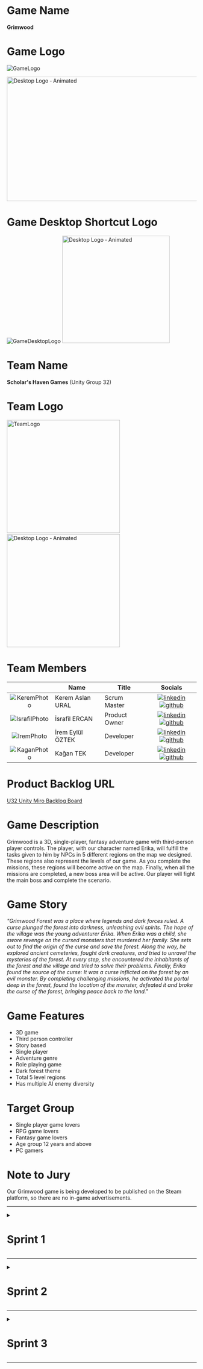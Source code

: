 # Game Name

<b>Grimwood</b>

# Game Logo

![GameLogo](https://github.com/user-attachments/assets/27d2bee3-6eae-4abc-9ab1-919534013445)

<img src="https://github.com/user-attachments/assets/0e43abe9-c891-42b0-a8f5-69f7f1e64ffa" alt="Desktop Logo ‐ Animated" width="700" height="330">

# Game Desktop Shortcut Logo

![GameDesktopLogo](https://github.com/user-attachments/assets/ebf46cae-28c1-4a73-b3a5-a4dcc9cc2883) <img src="https://github.com/user-attachments/assets/bbc391db-afef-4dd5-8583-a8b29820b5b0" alt="Desktop Logo ‐ Animated" width="285" height="285">

# Team Name

<b>Scholar's Haven Games</b> (Unity Group 32)

# Team Logo

<img src="https://github.com/user-attachments/assets/de350f32-beb1-4ae2-bf0d-b1f4da3f44ac" alt="TeamLogo" width="300" height="300"> &nbsp;&nbsp;&nbsp; <img src="https://github.com/user-attachments/assets/3f0a9ba1-adaa-4f8e-b16e-46613d0dce94" alt="Desktop Logo ‐ Animated" width="300" height="300">

# Team Members

|    | <div align="center">Name</div>   | <div align="center">Title</div>  | <div align="center">Socials</div>     |
| :-----------: | :---------- | :---------- | :----------: |
|  ![KeremPhoto](https://github.com/kagantek/OUA-U32-Bootcamp/assets/152664604/1c757e06-8291-4199-9bef-64662d9351aa)  | Kerem Aslan URAL     | Scrum Master     | [![linkedin](https://github.com/kagantek/OUA-U32-Bootcamp/assets/152664604/d8a4ece1-f1e9-4074-8a23-2df43402cb5d)](https://www.linkedin.com/in/kerem-aslan-ural/) [![github](https://github.com/kagantek/OUA-U32-Bootcamp/assets/152664604/26c16fce-5942-4720-ac2d-7c64596a9233)](https://github.com/keremaslanural)    |
|  ![IsrafilPhoto](https://github.com/kagantek/OUA-U32-Bootcamp/assets/152664604/7360e39e-dd07-40d5-a671-7ad2d16dca39)    | İsrafil ERCAN     | Product Owner     |  [![linkedin](https://github.com/kagantek/OUA-U32-Bootcamp/assets/152664604/d8a4ece1-f1e9-4074-8a23-2df43402cb5d)](https://www.linkedin.com/in/israfil-ercan-a427ba238/?utm_source=share&utm_campaign=share_via&utm_content=profile&utm_medium=android_app) [![github](https://github.com/kagantek/OUA-U32-Bootcamp/assets/152664604/26c16fce-5942-4720-ac2d-7c64596a9233)](https://github.com/israfilercan)   |
|  ![IremPhoto](https://github.com/kagantek/OUA-U32-Bootcamp/assets/152664604/38c89c2d-b116-46b5-9462-e58ababa0506)  | İrem Eylül ÖZTEK      | Developer      |  [![linkedin](https://github.com/kagantek/OUA-U32-Bootcamp/assets/152664604/d8a4ece1-f1e9-4074-8a23-2df43402cb5d)](https://www.linkedin.com/in/iremeyluloztek/) [![github](https://github.com/kagantek/OUA-U32-Bootcamp/assets/152664604/26c16fce-5942-4720-ac2d-7c64596a9233)](https://github.com/eylloztek)  |
|   ![KaganPhoto](https://github.com/kagantek/OUA-U32-Bootcamp/assets/152664604/11e7f061-d870-44af-aabf-834f850749e9)   | Kağan TEK      | Developer     |    [![linkedin](https://github.com/kagantek/OUA-U32-Bootcamp/assets/152664604/d8a4ece1-f1e9-4074-8a23-2df43402cb5d)](https://www.linkedin.com/in/kagan-tek/) [![github](https://github.com/kagantek/OUA-U32-Bootcamp/assets/152664604/26c16fce-5942-4720-ac2d-7c64596a9233)](https://github.com/kagantek)   |

# Product Backlog URL

[U32 Unity Miro Backlog Board](https://miro.com/welcomeonboard/aGtJOVpCYmRTTmFZSTJmMFk2R3ViRjJuUGFxN0lVaWF4U0pJdmJnQkd6cGFjSHRLM09oOElCcFVYRXp0SG9zTXwzNDU4NzY0NTgyNDYxOTE5MTY4fDI=?share_link_id=83965379637)

# Game Description

Grimwood is a 3D, single-player, fantasy adventure game with third-person player controls. The player, with our character named Erika, will fulfill the tasks given to him by NPCs in 5 different regions on the map we designed. These regions also represent the levels of our game. As you complete the missions, these regions will become active on the map. Finally, when all the missions are completed, a new boss area will be active. Our player will fight the main boss and complete the scenario.

# Game Story

*"Grimwood Forest was a place where legends and dark forces ruled. A curse plunged the forest into darkness, unleashing evil spirits. The hope of the village was the young adventurer Erika. When Erika was a child, she swore revenge on the cursed monsters that murdered her family. She sets out to find the origin of the curse and save the forest. Along the way, he explored ancient cemeteries, fought dark creatures, and tried to unravel the mysteries of the forest. At every step, she encountered the inhabitants of the forest and the village and tried to solve their problems. Finally, Erika found the source of the curse: It was a curse inflicted on the forest by an evil monster. By completing challenging missions, he activated the portal deep in the forest, found the location of the monster, defeated it and broke the curse of the forest, bringing peace back to the land."*

# Game Features

+ 3D game
+ Third person controller
+ Story based
+ Single player
+ Adventure genre
+ Role playing game
+ Dark forest theme
+ Total 5 level regions
+ Has multiple AI enemy diversity

# Target Group

+ Single player game lovers
+ RPG game lovers
+ Fantasy game lovers
+ Age group 12 years and above
+ PC gamers

# Note to Jury

Our Grimwood game is being developed to be published on the Steam platform, so there are no in-game advertisements.

---

<details>
  <summary><h1>Sprint 1</h1></summary>
  
  ### Sprint Notes
  
   + <b>Expected points from user stories for this Sprint:</b> `100 points`.
   + <b>User Stories are written into product backlogs:</b> `Details of the stories` can be read by clicking on the product backlog items.
   + <b>The applications chosen for Daily Scrum meetings:</b> `Discord` and `Whatsapp`.
   + <b>The process of Daily Scrum meetings:</b> We talked about the project every day via WhatsApp Messenger and had voice meetings every other day via DC. We also shared our screen in DC meetings to control the development and design progress of tasks.
   + <b>The application chosen for project management:</b> `Miro`.
   + <b>The applications chosen for UI design:</b> `Figma` and `Photoshop`.
   + <b>The applications chosen for Game Logo design:</b> `Blender`.
   + <b>Point Completion Logic:</b> `(100 points completed)` The first sprint target is `100 points`, the second sprint is `200 points`, and the third sprint is `300 points`. We planned to increase the total points to be completed in each sprint. It is aimed to complete the process with a total of `600 points`.   
   + <b>Developers for this Sprint:</b> `İrem Eylül ÖZTEK`, `Kağan TEK`.
   + <b>Designers for this Sprint:</b> `Kerem Aslan URAL`, `İsrafil ERCAN`.
  
   <details> <summary><h3>Sprint 1 - Game Screenshots</h3></summary>
    
   ![MainMenuScene](https://github.com/kagantek/OUA-U32-Bootcamp/assets/152664604/e04563c0-95de-4181-baee-72fb4ea4ece4)
   ![GameMapDesign](https://github.com/kagantek/OUA-U32-Bootcamp/assets/152664604/e4c67b3e-056e-47b2-9861-bb653fc83850)
   ![Game-SS-1](https://github.com/kagantek/OUA-U32-Bootcamp/assets/152664604/76a49cd0-3b8e-4079-99e4-88d9df8106c0)
   ![Gif-1](https://github.com/kagantek/OUA-U32-Bootcamp/assets/152664604/d3342e85-8e2c-423f-b28b-d7a4278b8b11)
   ![Gif-2](https://github.com/kagantek/OUA-U32-Bootcamp/assets/152664604/08606429-3c93-4c1c-ab65-8ba7f85ca22b)

   </details>

  <details> <summary><h3>Sprint 1 - Daily Scrum Meetings Whatsapp, Discord and Kanban Board Screenshots</h3></summary>
    
  ![SS-5-FirstSprint](https://github.com/kagantek/OUA-U32-Bootcamp/assets/152664604/6c5a1743-e9b8-4d4c-b566-f9b320858236)
  ![SS-1-FirstSprint](https://github.com/kagantek/OUA-U32-Bootcamp/assets/152664604/fc148cb7-2c12-408a-b537-26b26c411c32)
  ![SS-2-FirstSprint](https://github.com/kagantek/OUA-U32-Bootcamp/assets/152664604/5086463a-afc0-4517-aa0a-2bdb041189f3)
  ![SS-3-FirstSprint](https://github.com/kagantek/OUA-U32-Bootcamp/assets/152664604/a1790b09-549d-441a-9970-56cb351430ad)
  ![SS-4-FirstSprint](https://github.com/kagantek/OUA-U32-Bootcamp/assets/152664604/994efad8-6fb2-4fcf-a090-d6c07fda95d8)
  
  </details>

  <details> <summary><h3>Sprint 1 - Sprint Board Update Screenshots</h3></summary>

  ![ProductBacklog-SS-1](https://github.com/kagantek/OUA-U32-Bootcamp/assets/152664604/2b2be075-1e21-4cdf-9efc-9d18d045394b)
  ![ProductBacklog-SS-2](https://github.com/kagantek/OUA-U32-Bootcamp/assets/152664604/d3115e84-c3e9-4918-931d-6c71c7a7c3d0)
    
  </details>

  <details> <summary><h3>Sprint 1 - Burndown Chart</h3></summary>
  
  ![SS-6-FirstSprint](https://github.com/kagantek/OUA-U32-Bootcamp/assets/152664604/bf529542-4b20-4b3c-bd93-36e1419b6c5b)
  
  </details>

  ### Sprint Review
  
  + <b>Sprint Review Participants:</b> `Kerem Aslan URAL`, `İsrafil ERCAN`, `İrem Eylül ÖZTEK`, `Kağan TEK`.
  + A comprehensive game map was designed using the `Terrain tool`.
  + `The village area`, which represents the first level of our game, has been designed.
  + The archer Erika model from the `Mixamo platform` was used as the main character.
  + `3D assets`, especially suitable for the fantasy and adventure genre, were researched and used in level design.
  + Basic `movement codes` of the character have been written and added to the character.
  + Our basic `movement animations`, along with our movement codes, have been edited and added to the character.
 
  ### Sprint Retrospective

  + Although the use of the GitHub desktop application by the team caused difficulties at the beginning of the sprint, this problem was solved thanks to the training we provided within ourselves.
  + Even though we, as a team, were undecided for a while about our main character's motivation to go on an adventure, we decided that this motivation would be revenge.
  + Since the size of some of the models used reduces the performance of the game, it was decided to use smaller and optimized models.
  + Although there was a disagreement about whether our character would be a melee or a ranged fighter, it was ultimately decided that she would be a ranged fighter archer.
  + It has been decided to increase the number of tasks and scores of team members in the next sprint.
  + As a result, although we encountered minor problems and disagreements, the sprint tasks we set were completed and the sprint process was close to what we expected.
  
</details>

---

<details>
  <summary><h1>Sprint 2</h1></summary>
    
  ### Sprint Notes
  
   + <b>Expected points from user stories for this Sprint:</b> `200 points`.
   +  <b>User Stories are written into product backlogs:</b> `Details of the stories` can be read by clicking on the product backlog items.
   + <b>The process of Daily Scrum meetings:</b> Meetings continued to be held via `WhatsApp Messenger` and `DC`, but `Google Drive` was used to share some large-sized asset files.
   + <b>The applications chosen for Desktop Icon & Team Logo design:</b> `Blender`.
   + <b>The applications chosen for Logo animation design:</b> `Procreate` and `Blender`.
   + <b>Point Completion Logic:</b> `(200 points completed)` The first sprint target was `100 points`, the second sprint is `200 points`, and the third sprint is `300 points`. We planned to increase the total points to be completed in each sprint. It is aimed to complete the process with a total of `600 points`.
   + <b>Free 3D asset sources used to add to the scene: `Unity Asset Store`, `Mixamo` and `Sketchfab`
   + <b>Developers for this Sprint:</b> `İrem Eylül ÖZTEK`, `Kağan TEK`, `Kerem Aslan URAL`.
   + <b>Designers for this Sprint:</b> `İsrafil ERCAN`, `Kerem Aslan URAL`.
  
  <details> <summary><h3>Sprint 2 - Sprint Board Update Screenshots</h3></summary>

  ![Sprint2_PB1](https://github.com/user-attachments/assets/600a3ed5-0dcf-4632-bfd5-93d7b555bf2d)
  ![Sprint2_PB2](https://github.com/user-attachments/assets/eb006852-a620-44cc-8f65-bcd3afa1e6cb)
  ![Sprint2_PB3](https://github.com/user-attachments/assets/0f173c88-4165-4d48-92b7-989914190aa7)
    
  </details>
  
  <details> <summary><h3>Sprint 2 - Burndown Chart</h3></summary>
  
  ![Sprint2-BurndownChart](https://github.com/user-attachments/assets/14b4edf2-ecdb-414d-8829-a02dfe1c70d0)

  </details>
  
  ### Sprint Review
  
  + <b>Sprint Review Participants:</b> `Kerem Aslan URAL`, `İsrafil ERCAN`, `İrem Eylül ÖZTEK`, `Kağan TEK`.  
  + `Graveyard Territory`, `Ancient Dwarf Ruins Territory`, `Elementaria Territory` and `Death Forest Territory` have been designed to represent the second, third and fourth levels of our game.
  + `Scripts` for `UI elements` in the main menu of our game were written and added.
  + Mechanics including `animal animations` and `codes` have been created and added to the game environment.
  + Mechanics including `jumping animation` and `codes` have been created and added for our character.
  + Mechanics including `object collecting animation` and `codes` have been created and added for our character.
  + The game menu `button` and `panel elements` were designed and added to the game.
  + The `game logo`, `team logo` and `game desktop icons` are designed and animated in detail.
  + `Animations` and `codes` were created and added for our character's `aiming` and `arrow shooting mechanics`.
  + It was tested for the first time whether the prepared part of the game could be `built in exe format`.
 
  ### Sprint Retrospective

  + There was no availability in the first week of the sprint due to factors such as exams and national holidays, but this was compensated by working harder in the second week.
  + There was a serious setback in the process because there was a corruption in the repo files in our GitHub desktop application, but the problem was solved by restoring everyone's repos to a clean clone version.
  + During the build process of the current version of the game, some problems in the character codes were detected and these problems were resolved.
  + It has been decided that AI improvements for enemy characters will be added in the next sprint.
  + It was decided that NPC interaction mechanics would be developed and added in the next sprint.
  + It was decided to design a final boss level for the next sprint.
  + It is planned to add some cutscenes to the game in the next sprint to better reflect the game atmosphere.
  + It was decided to meet much more frequently in the next sprint and complete the planned tasks.
  + As a result, even though we encountered many more and challenging problems compared to the first sprint process, the sprint tasks we set were completed and the sprint process was close to what we expected.

</details>

---

<details>
  <summary><h1>Sprint 3</h1></summary>
</details>

---

